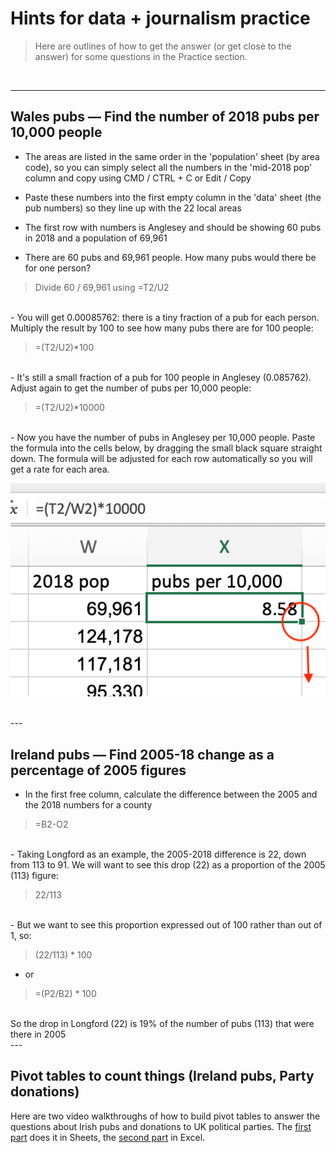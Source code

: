 # Hints for data + journalism practice

> Here are outlines of how to get the answer (or get close to the answer) for some questions in the Practice section.

<br />

---

## Wales pubs — Find the number of 2018 pubs per 10,000 people

- The areas are listed in the same order in the 'population' sheet (by area code), so you can simply select all the numbers in the 'mid-2018 pop' column and copy using CMD / CTRL + C or Edit / Copy

- Paste these numbers into the first empty column in the 'data' sheet (the pub numbers) so they line up with the 22 local areas

- The first row with numbers is Anglesey and should be showing 60 pubs in 2018 and a population of 69,961

- There are 60 pubs and 69,961 people. How many pubs would there be for one person?

> Divide 60 / 69,961 using =T2/U2

<br />
- You will get 0.00085762: there is a tiny fraction of a pub for each person. Multiply the result by 100 to see how many pubs there are for 100 people:

> =(T2/U2)*100

<br />
- It's still a small fraction of a pub for 100 people in Anglesey (0.085762). Adjust again to get the number of pubs per 10,000 people:

> =(T2/U2)*10000

<br />
- Now you have the number of pubs in Anglesey per 10,000 people. Paste the formula into the cells below, by dragging the small black square straight down. The formula will be adjusted for each row automatically so you will get a rate for each area.

![pic zero](/images/questions/sq_corner.png)

<br />
---

## Ireland pubs — Find 2005-18 change as a percentage of 2005 figures

- In the first free column, calculate the difference between the 2005 and the 2018 numbers for a county

> =B2-O2

<br />
- Taking Longford as an example, the 2005-2018 difference is 22, down from 113 to 91. We will want to see this drop (22) as a proportion of the 2005 (113) figure:

> 22/113

<br />
- But we want to see this proportion expressed out of 100 rather than out of 1, so:

> (22/113) *  100

- or

> =(P2/B2) * 100

<br />
So the drop in Longford (22) is 19% of the number of pubs (113) that were there in 2005

<br />
---

## Pivot tables to count things (Ireland pubs, Party donations)

Here are two video walkthroughs of how to build pivot tables to answer the questions about Irish pubs and donations to UK political parties. The [first part](https://youtu.be/tHxHwIHfDDw) does it in Sheets, the [second part]((https://youtu.be/j9EEkXTSjHw)) in Excel.
